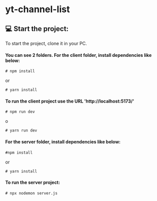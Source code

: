 # yt-channel-list

## :computer: Start the project:

To start the project, clone it in your PC.

#### You can see 2 folders. For the client folder, install dependencies like below:

```
# npm install
```
or
```
# yarn install
```

#### To run the client project use the URL 'http://localhost:5173/'
```
# npm run dev
```
o
```
# yarn run dev
```

#### For the server folder, install dependencies like below:
```
#npm install
```
or
```
# yarn install
```
#### To run the server project:
```
# npx nodemon server.js
```
